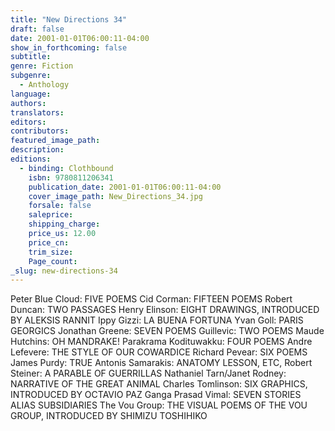 ```yaml
---
title: "New Directions 34"
draft: false
date: 2001-01-01T06:00:11-04:00
show_in_forthcoming: false
subtitle:
genre: Fiction
subgenre:
  - Anthology
language:
authors:
translators:
editors:
contributors:
featured_image_path:
description:
editions:
  - binding: Clothbound
    isbn: 9780811206341
    publication_date: 2001-01-01T06:00:11-04:00
    cover_image_path: New_Directions_34.jpg
    forsale: false
    saleprice:
    shipping_charge:
    price_us: 12.00
    price_cn:
    trim_size:
    Page_count:
_slug: new-directions-34
---
```


Peter Blue Cloud: FIVE POEMS Cid Corman: FIFTEEN POEMS Robert Duncan: TWO PASSAGES Henry Elinson: EIGHT DRAWINGS, INTRODUCED BY ALEKSIS RANNIT Ippy Gizzi: LA BUENA FORTUNA Yvan Goll: PARIS GEORGICS Jonathan Greene: SEVEN POEMS Guillevic: TWO POEMS Maude Hutchins: OH MANDRAKE! Parakrama Kodituwakku: FOUR POEMS Andre Lefevere: THE STYLE OF OUR COWARDICE Richard Pevear: SIX POEMS James Purdy: TRUE Antonis Samarakis: ANATOMY LESSON, ETC, Robert Steiner: A PARABLE OF GUERRILLAS Nathaniel Tarn/Janet Rodney: NARRATIVE OF THE GREAT ANIMAL Charles Tomlinson: SIX GRAPHICS, INTRODUCED BY OCTAVIO PAZ Ganga Prasad Vimal: SEVEN STORIES ALIAS SUBSIDIARIES The Vou Group: THE VISUAL POEMS OF THE VOU GROUP, INTRODUCED BY SHIMIZU TOSHIHIKO

